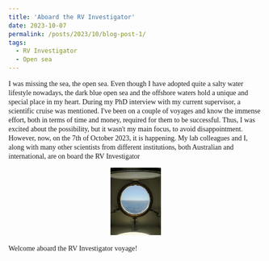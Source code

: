```yaml
---
title: 'Aboard the RV Investigator'
date: 2023-10-07
permalink: /posts/2023/10/blog-post-1/
tags:
  - RV Investigator
  - Open sea
---
```


<span style="font-family:Garamond">
I was missing the sea, the open sea. Even though I have adopted quite a salty water lifestyle nowadays, the dark blue open sea and the offshore waters hold a unique and special place in my heart.
</span>

<span style="font-family:Garamond">
During my PhD interview with my current supervisor, a scientific cruise was mentioned.
</span>

<span style="font-family:Garamond">
I've been on a couple of voyages and know the immense effort, both in terms of time and money, required for them to be successful. Thus, I was excited about the possibility, but it wasn't my main focus, to avoid disappointment.
</span>

<span style="font-family:Garamond">
However, now, on the 7th of October 2023, it is happening. My lab colleagues and I, along with many other scientists from different institutions, both Australian and international, are on board the RV Investigator
</span>

<p align="center">
  <img src="/images/porthole.jpeg" alt="Porthole Mess Room Investigator" style="width:20%;
  text-align:center"/>
</p>

<span style="font-family:Garamond">
Welcome aboard the RV Investigator voyage!
</span>